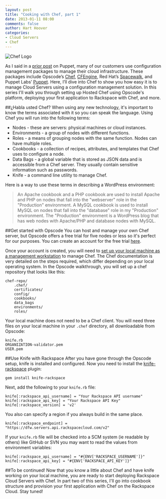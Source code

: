 ```yaml
---
layout: post
title: "Cooking with Chef, part 1"
date: 2013-01-11 08:00
comments: false
author: Hart Hoover
categories: 
- Cloud Servers
- Chef
---
```

![](/a/2013-01-09-cooking-with-chef/chef_logo.png "Chef Logo")

As I said in a [prior post](http://devops.rackspace.com/using-puppet-with-cloud-servers.html) on Puppet, many of our customers use configuration management packages to manage their cloud infrastructure. These packages include Opscode’s [Chef](http://www.opscode.com/chef/), [CFEngine](http://cfengine.com/), Red Hat’s [Spacewalk](http://spacewalk.redhat.com/), and Puppet Labs’ [Puppet](http://puppetlabs.com/puppet/what-is-puppet/). Here, I’ll dive into Chef to show you how easy it is to manage Cloud Servers using a configuration management solution. In this series I'll walk you through setting up Hosted Chef using Opscode's platform, deploying your first application to Rackspace with Chef, and more.
<!--More-->
##¿Habla usted Chef?
When using any new technology, it's important to know the terms associated with it so you can speak the language. Using Chef you will run into the following terms:

* Nodes - these are servers: physical machines or cloud instances.
* Environments - a group of nodes with different functions.
* Roles - a means of grouping nodes with the same function. Nodes can have multiple roles.
* Cookbooks - a collection of recipes, attributes, and templates that Chef uses to configure a node.
* Data Bags - a global variable that is stored as JSON data and is accessible from a Chef server. They usually contain sensitive information such as passwords.
* Knife - a command line utility to manage Chef.

Here is a way to use these terms in describing a WordPress environment:

>An Apache cookbook and a PHP cookbook are used to install Apache and PHP on nodes that fall into the "webserver" role in the "Production" environment. A MySQL cookbook is used to install MySQL on nodes that fall into the "database" role in my "Production" environment. The "Production" environment is a WordPress blog that has web nodes with Apache/PHP and database nodes with MySQL.

##Get started with Opscode
You can host and manage your own Chef server, but Opscode offers a free trial for five nodes or less so it's perfect for our purposes. You can create an account for the free trial [here](http://www.opscode.com/hosted-chef/).

Once your account is created, you will need to [set up your local machine as a management workstation](http://docs.opscode.com/install.html) to manage Chef. The Chef documentation is very detailed on the steps required, which differ depending on your local operating system. In the Opscode walkthrough, you will set up a chef repository that looks like this:

    chef-repo/
		.chef/
		certificates/
		config/
		cookbooks/
		data_bags
		environments/
		roles/

Your local machine does not need to be a Chef client. You will need three files on your local machine in your `.chef` directory, all downloadable from Opscode:

    knife.rb
    ORGANIZATION-validator.pem
    USER.pem

##Use Knife with Rackspace
After you have gone through the Opscode setup, knife is installed and configured. Now you need to install the [knife-rackspace](https://github.com/opscode/knife-rackspace) plugin:

    gem install knife-rackspace

Next, add the following to your `knife.rb` file:

    knife[:rackspace_api_username] = "Your Rackspace API username"
	knife[:rackspace_api_key] = "Your Rackspace API Key"
	knife[:rackspace_version] = 'v2'
	
You also can specify a region if you always build in the same place.

	knife[:rackspace_endpoint] = "https://dfw.servers.api.rackspacecloud.com/v2"

If your `knife.rb` file will be checked into a SCM system (ie readable by others) like GitHub or SVN you may want to read the values from environment variables:

    knife[:rackspace_api_username] = "#{ENV['RACKSPACE_USERNAME']}"
	knife[:rackspace_api_key] = "#{ENV['RACKSPACE_API_KEY']}"

##To be continued!
Now that you know a little about Chef and have knife working on your local machine, you are ready to start deploying Rackspace Cloud Servers with Chef. In part two of this series, I'll go into cookbook structure and provision your first application with Chef on the Rackspace Cloud. Stay tuned!
